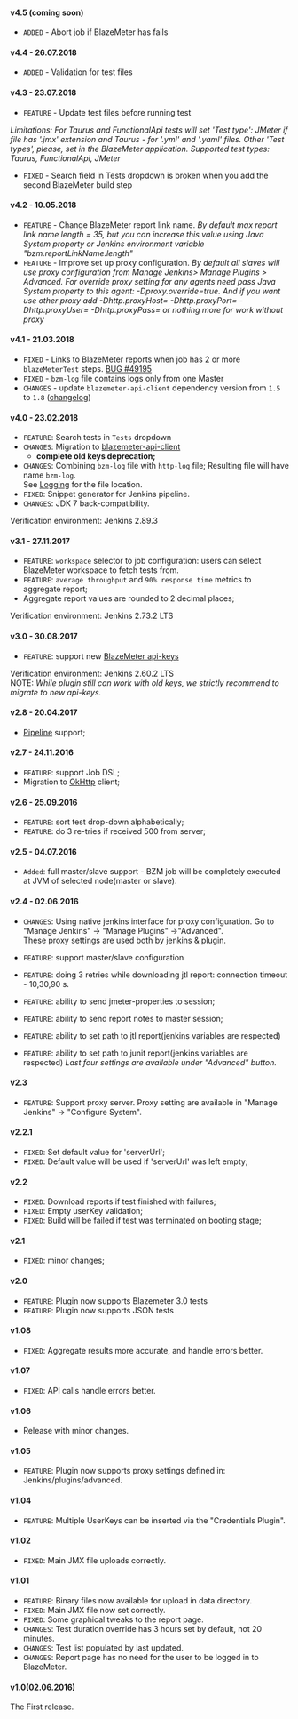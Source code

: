 #### v4.5 (coming soon)

- `ADDED` - Abort job if BlazeMeter has fails

#### v4.4 - 26.07.2018

- `ADDED` - Validation for test files

#### v4.3 - 23.07.2018

- `FEATURE` - Update test files before running test

_Limitations: For Taurus and FunctionalApi tests will set 'Test type': JMeter if file has '.jmx' extension and Taurus - for '.yml' and '.yaml' files. Other 'Test types', please, set in the BlazeMeter application. Supported test types: Taurus, FunctionalApi, JMeter_

- `FIXED` - Search field in Tests dropdown is broken when you add the second BlazeMeter build step

#### v4.2 - 10.05.2018

- `FEATURE` - Change BlazeMeter report link name. _By default max report link name length = 35, but you can increase this value using Java System property or Jenkins environment variable "bzm.reportLinkName.length"_
- `FEATURE` - Improve set up proxy configuration. _By default all slaves will use proxy configuration from Manage Jenkins> Manage Plugins > Advanced. For override proxy setting for any agents need pass Java System property to this agent: -Dproxy.override=true. And if you want use other proxy add -Dhttp.proxyHost=<HOST> -Dhttp.proxyPort=<PORT> -Dhttp.proxyUser=<USER> -Dhttp.proxyPass=<PASSWORD> or nothing more for work without proxy_


#### v4.1 - 21.03.2018

- `FIXED` - Links to BlazeMeter reports when job has 2 or more `blazeMeterTest` steps. [BUG #49195](https://issues.jenkins-ci.org/browse/JENKINS-49195)
- `FIXED` - `bzm-log` file contains logs only from one Master
- `CHANGES` - update `blazemeter-api-client` dependency version from `1.5` to `1.8` ([changelog](https://github.com/Blazemeter/blazemeter-api-client/wiki/Changelog))

#### v4.0 - 23.02.2018

- `FEATURE`: Search tests in `Tests` dropdown
- `CHANGES`: Migration to [blazemeter-api-client](https://github.com/Blazemeter/blazemeter-api-client) 
  * **complete old keys deprecation;**  
- `CHANGES`: Combining `bzm-log` file with `http-log` file; Resulting file will have name `bzm-log`.  
  See [Logging](https://github.com/jenkinsci/blazemeter-plugin/wiki/Logging)  for the file location.  
- `FIXED`: Snippet generator for Jenkins pipeline.  
- `CHANGES`: JDK 7 back-compatibility.  

Verification environment: Jenkins 2.89.3  

#### v3.1 - 27.11.2017

- `FEATURE`: `workspace` selector to job configuration: users can select BlazeMeter workspace to fetch tests from.
- `FEATURE`: `average throughput` and `90% response time` metrics to aggregate report;
- Aggregate report values are rounded to 2 decimal places;
 
Verification environment: Jenkins 2.73.2 LTS  

#### v3.0 - 30.08.2017

- `FEATURE`: support new [BlazeMeter api-keys](https://guide.blazemeter.com/hc/en-us/articles/115002213289-BlazeMeter-API-keys)  

Verification environment: Jenkins 2.60.2 LTS  
NOTE: _While plugin still can work with old keys, we strictly recommend to migrate to new api-keys._

#### v2.8 - 20.04.2017

- [Pipeline](https://jenkins.io/doc/book/pipeline/) support;

#### v2.7 - 24.11.2016

- `FEATURE`: support Job DSL;
- Migration to [OkHttp](https://square.github.io/okhttp/) client;

#### v2.6 - 25.09.2016

- `FEATURE`: sort test drop-down alphabetically;
- `FEATURE`: do 3 re-tries if received 500 from server;

#### v2.5 - 04.07.2016

- `Added`: full master/slave support - BZM job will be completely executed at JVM of selected node(master or slave).

#### v2.4 - 02.06.2016

- `CHANGES`: Using native jenkins interface for proxy configuration. 
      Go to "Manage Jenkins" -> "Manage Plugins" ->"Advanced".  
      These proxy settings are used both by jenkins & plugin.

- `FEATURE`: support master/slave configuration
- `FEATURE`: doing 3 retries while downloading jtl report: connection timeout - 10,30,90 s.
- `FEATURE`: ability to send jmeter-properties to session;
- `FEATURE`: ability to send report notes to master session;
- `FEATURE`: ability to set path to jtl report(jenkins variables are respected)
- `FEATURE`: ability to set path to junit report(jenkins variables are respected)
_Last four settings are available under "Advanced" button._

#### v2.3

- `FEATURE`: Support proxy server. Proxy setting are available in "Manage Jenkins" -> "Configure System".

#### v2.2.1

- `FIXED`: Set default value for 'serverUrl';
- `FIXED`: Default value will be used if  'serverUrl' was left empty;

#### v2.2

- `FIXED`: Download reports if test finished with failures;
- `FIXED`: Empty userKey validation;
- `FIXED`: Build will be failed if test was terminated on booting stage; 

#### v2.1

- `FIXED`: minor changes;

#### v2.0

- `FEATURE`: Plugin now supports Blazemeter 3.0 tests
- `FEATURE`: Plugin now supports JSON tests

#### v1.08

- `FIXED`: Aggregate results more accurate, and handle errors better.

#### v1.07

- `FIXED`: API calls handle errors better.

#### v1.06

- Release with minor changes.

#### v1.05

- `FEATURE`: Plugin now supports proxy settings defined in: Jenkins/plugins/advanced.

#### v1.04

- `FEATURE`: Multiple UserKeys can be inserted via the "Credentials Plugin".

#### v1.02

- `FIXED`: Main JMX file uploads correctly.

#### v1.01

- `FEATURE`: Binary files now available for upload in data directory.
- `FIXED`: Main JMX file now set correctly.
- `FIXED`: Some graphical tweaks to the report page.
- `CHANGES`: Test duration override has 3 hours set by default, not 20 minutes.
- `CHANGES`: Test list populated by last updated.
- `CHANGES`: Report page has no need for the user to be logged in to BlazeMeter.

#### v1.0(02.06.2016)

The First release.

